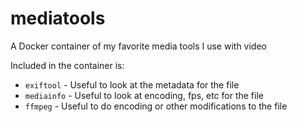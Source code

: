 # mediatools
A Docker container of my favorite media tools I use with video

Included in the container is:

 - `exiftool` - Useful to look at the metadata for the file 
 - `mediainfo` - Useful to look at encoding, fps, etc for the file
 - `ffmpeg` - Useful to do encoding or other modifications to the file
